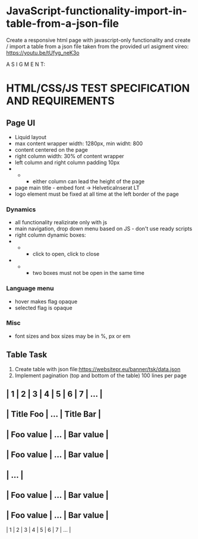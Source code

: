 # JavaScript-functionality-import-in-table-from-a-json-file
Create a responsive html page with javascript-only functionality and create / import a table from a json file taken from the provided url
asigment vireo: https://youtu.be/tUfyg_neK3o

A S I G M E N T:

# HTML/CSS/JS TEST SPECIFICATION AND REQUIREMENTS

## Page UI

- Liquid layout
- max content wrapper width: 1280px, min widht: 800
- content centered on the page
- right column width: 30% of content wrapper
- left column and right column padding 10px
- - - either column can lead the height of the page
- page main title - embed font -> HelveticaInserat LT
- logo element must be fixed at all time at the left border of the page

### Dynamics
- all functionality realizirate only with js
- main navigation, drop down menu based on JS - don't use ready scripts
- right column dynamic boxes:
- - - click to open, click to close
- - - two boxes must not be open in the same time 

### Language menu

- hover makes flag opaque
- selected flag is opaque

### Misc

- font sizes and box sizes may be in %, px or em

## Table Task

1. Create table with json file:https://websitepr.eu/banner/tsk/data.json
2. Implement pagination (top and bottom of the table) 100 lines per page

| 1 | 2 | 3 | 4 | 5 | 6 | 7 | ... |
-------------------------------------------------
|  **Title Foo**  |    ...    |  **Title Bar**  |
-------------------------------------------------
|    Foo value    |    ...    |    Bar value    |
-------------------------------------------------
|    Foo value    |    ...    |    Bar value    |
-------------------------------------------------
|                      ...                      |
-------------------------------------------------
|    Foo value    |    ...    |    Bar value    |
-------------------------------------------------
|    Foo value    |    ...    |    Bar value    |
-------------------------------------------------
| 1 | 2 | 3 | 4 | 5 | 6 | 7 | ... |
